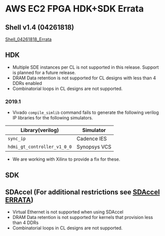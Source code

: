 
# AWS EC2 FPGA HDK+SDK Errata

## Shell v1.4 (04261818)
[Shell\_04261818_Errata](./hdk/docs/AWS_Shell_ERRATA.md)

## HDK
* Multiple SDE instances per CL is not supported in this release. Support is planned for a future release.
* DRAM Data retention is not supported for CL designs with less than 4 DDRs enabled
* Combinatorial loops in CL designs are not supported.

### 2019.1 
* Vivado `compile_simlib` command fails to generate the following verilog IP libraries for the following simulators.

| Library(verilog) | Simulator |
|---|---|
| `sync_ip` | Cadence IES |
| `hdmi_gt_controller_v1_0_0` | Synopsys VCS |
* We are working with Xilinx to provide a fix for these.

## SDK

## SDAccel (For additional restrictions see [SDAccel ERRATA](./SDAccel/ERRATA.md))
* Virtual Ethernet is not supported when using SDAccel
* DRAM Data retention is not supported for kernels that provision less than 4 DDRs
* Combinatorial loops in CL designs are not supported.
   
